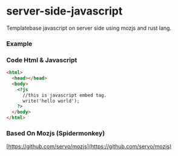 # server-side-javascript
Templatebase javascript on server side using mozjs and rust lang.

### Example 
### Code Html & Javascript
```html
<html>
  <head></head>
  <body>
    <?js
      //this is javascript embed tag.
      write('hello world');
    ?>
  </body>
</html>
```

### Based On Mozjs (Spidermonkey)

[https://github.com/servo/mozjs](https://github.com/servo/mozjs)
